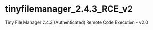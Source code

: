 # tinyfilemanager_2.4.3_RCE_v2
Tiny File Manager 2.4.3 (Authenticated) Remote Code Execution - v2.0
